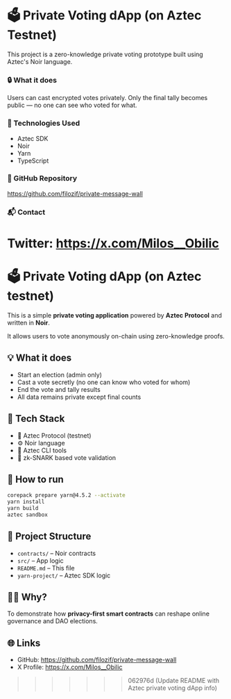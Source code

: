 # 🗳️ Private Voting dApp (on Aztec Testnet)

This project is a zero-knowledge private voting prototype built using Aztec's Noir language.

### 🔒 What it does
Users can cast encrypted votes privately. Only the final tally becomes public — no one can see who voted for what.

### 🧠 Technologies Used
- Aztec SDK
- Noir
- Yarn
- TypeScript

### 📎 GitHub Repository
https://github.com/filozif/private-message-wall

### 📬 Contact
Twitter: https://x.com/Milos__Obilic
=======
# 🗳️ Private Voting dApp (on Aztec testnet)

This is a simple **private voting application** powered by **Aztec Protocol** and written in **Noir**.

It allows users to vote anonymously on-chain using zero-knowledge proofs.

## 💡 What it does

- Start an election (admin only)
- Cast a vote secretly (no one can know who voted for whom)
- End the vote and tally results
- All data remains private except final counts

## 🧪 Tech Stack

- 🔐 Aztec Protocol (testnet)
- ⚙️ Noir language
- 🧰 Aztec CLI tools
- 🧪 zk-SNARK based vote validation

## 🚀 How to run

```bash
corepack prepare yarn@4.5.2 --activate
yarn install
yarn build
aztec sandbox
```

## 📂 Project Structure

- `contracts/` – Noir contracts
- `src/` – App logic
- `README.md` – This file
- `yarn-project/` – Aztec SDK logic

## 🧙‍♂️ Why?

To demonstrate how **privacy-first smart contracts** can reshape online governance and DAO elections.

## 🌐 Links

- GitHub: https://github.com/filozif/private-message-wall
- X Profile: https://x.com/Milos__Obilic
>>>>>>> 062976d (Update README with Aztec private voting dApp info)
